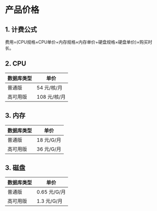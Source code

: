 # 产品价格

## 1. 计费公式

费用=(CPU规格×CPU单价+内存规格×内存单价+硬盘规格×硬盘单价)×购买时长。

## 2. CPU

| 数据库类型    | 单价 | 
| ----------- | --------- | 
| 普通版       | 54 元/核/月   |
| 高可用版      | 108 元/核/月   | 


## 3. 内存

| 数据库类型    | 单价 | 
| ----------- | --------- | 
| 普通版       | 18 元/G/月   |
| 高可用版      | 36 元/G/月   | 

## 3. 磁盘

| 数据库类型    | 单价 | 
| ----------- | --------- | 
| 普通版       | 0.65 元/G/月  |
| 高可用版      | 1.3 元/G/月   | 
